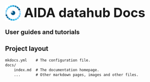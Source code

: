 <div style="margin-bottom: 2rem;">
    <img
      src="imgs/logos/AIDA-icon-6.png"
      alt="AIDA"
      style="
        float: left;
        height: 52px;
        width: auto;
        margin-right: 10px;
      "
    />
    <h1
      style="
        margin-top: 10px;
        line-height: 1.2;
        font-size: 42px;
      "
    >AIDA datahub Docs</h1>
    <h2
     style="
        margin: unset;
        line-height: 1;
        font-size: 20px;
      "
    >User guides and tutorials</h2>
</div>

## Project layout

    mkdocs.yml    # The configuration file.
    docs/
        index.md  # The documentation homepage.
        ...       # Other markdown pages, images and other files.
